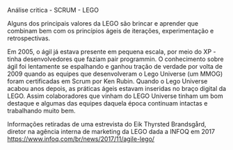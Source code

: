 Análise critica - SCRUM - LEGO

Alguns dos principais valores da LEGO são brincar e aprender que combinam bem com os princípios ágeis de iterações, experimentação e retrospectivas.

Em 2005, o ágil já estava presente em pequena escala, por meio do XP - tinha desenvolvedores que faziam pair programmin. O conhecimento sobre ágil foi lentamente se espalhando e ganhou tração de verdade por volta de 2009 quando as equipes que desenvolveram o Lego Universe (um MMOG) foram certificadas em Scrum por Ken Rubin. Quando o Lego Universe acabou anos depois, as práticas ágeis estavam inseridas no braço digital da LEGO. Assim colaboradores que vinham do LEGO Universe tinham um bom destaque e algumas das equipes daquela época continuam intactas e trabalhando muito bem. 


Informações retiradas de uma estrevista do Eik Thyrsted Brandsgård, diretor na agência interna de marketing da LEGO dada a INFOQ em 2017
https://www.infoq.com/br/news/2017/11/agile-lego/
